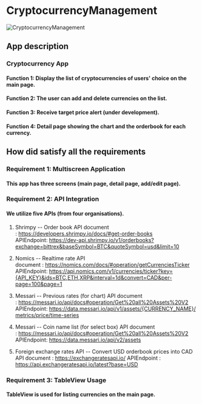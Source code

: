 # CryptocurrencyManagement
![CryptocurrencyManagement](https://user-images.githubusercontent.com/37020406/106434608-a550c180-6426-11eb-9411-a9f61f3f73ef.gif)

## App description

### Cryptocurrency App
#### Function 1: Display the list of cryptocurrencies of users' choice on the main page.
#### Function 2: The user can add and delete currencies on the list.
#### Function 3: Receive target price alert (under development).
#### Function 4: Detail page showing the chart and the orderbook for each currency.


## How did satisfy all the requirements

### Requirement 1: Multiscreen Application
#### This app has three screens (main page, detail page, add/edit page).

### Requirement 2: API Integration
#### We utilize five APIs (from four organisations).

1. Shrimpy -- Order book
API document : https://developers.shrimpy.io/docs/#get-order-books
APIEndpoint: https://dev-api.shrimpy.io/v1/orderbooks?exchange=bittrex&baseSymbol=BTC&quoteSymbol=usd&limit=10

2. Nomics -- Realtime rate
API document : https://nomics.com/docs/#operation/getCurrenciesTicker
APIEndpoint: https://api.nomics.com/v1/currencies/ticker?key={API_KEY}&ids=BTC,ETH,XRP&interval=1d&convert=CAD&per-page=100&page=1

3. Messari -- Previous rates (for chart)
API document : https://messari.io/api/docs#operation/Get%20all%20Assets%20V2
APIEndpoint: https://data.messari.io/api/v1/assets/{CURRENCY_NAME}/metrics/price/time-series

4. Messari -- Coin name list (for select box)
API document : https://messari.io/api/docs#operation/Get%20all%20Assets%20V2
APIEndpoint: https://data.messari.io/api/v2/assets

5. Foreign exchange rates API -- Convert USD orderbook prices into CAD
API document : https://exchangeratesapi.io/
APIEndpoint : https://api.exchangeratesapi.io/latest?base=USD



### Requirement 3: TableView Usage
#### TableView is used for listing currencies on the main page.

